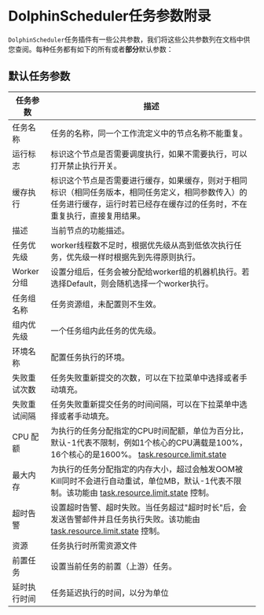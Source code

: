 # DolphinScheduler任务参数附录

`DolphinScheduler`任务插件有一些公共参数，我们将这些公共参数列在文档中供您查阅。每种任务都有如下的所有或者**部分**默认参数：

## 默认任务参数

| **任务参数** |                                                                **描述**                                                                |
|----------|--------------------------------------------------------------------------------------------------------------------------------------|
| 任务名称     | 任务的名称，同一个工作流定义中的节点名称不能重复。                                                                                                            |
| 运行标志     | 标识这个节点是否需要调度执行，如果不需要执行，可以打开禁止执行开关。                                                                                                   |
| 缓存执行     | 标识这个节点是否需要进行缓存，如果缓存，则对于相同标识（相同任务版本，相同任务定义，相同参数传入）的任务进行缓存，运行时若已经存在缓存过的任务时，不在重复执行，直接复用结果。                                              |
| 描述       | 当前节点的功能描述。                                                                                                                           |
| 任务优先级    | worker线程数不足时，根据优先级从高到低依次执行任务，优先级一样时根据先到先得原则执行。                                                                                       |
| Worker分组 | 设置分组后，任务会被分配给worker组的机器机执行。若选择Default，则会随机选择一个worker执行。                                                                              |
| 任务组名称    | 任务资源组，未配置则不生效。                                                                                                                       |
| 组内优先级    | 一个任务组内此任务的优先级。                                                                                                                       |
| 环境名称     | 配置任务执行的环境。                                                                                                                           |
| 失败重试次数   | 任务失败重新提交的次数，可以在下拉菜单中选择或者手动填充。                                                                                                        |
| 失败重试间隔   | 任务失败重新提交任务的时间间隔，可以在下拉菜单中选择或者手动填充。                                                                                                    |
| CPU 配额   | 为执行的任务分配指定的CPU时间配额，单位为百分比，默认-1代表不限制，例如1个核心的CPU满载是100%，16个核心的是1600%。 [task.resource.limit.state](../../architecture/configuration.md) |
| 最大内存     | 为执行的任务分配指定的内存大小，超过会触发OOM被Kill同时不会进行自动重试，单位MB，默认-1代表不限制。该功能由 [task.resource.limit.state](../../architecture/configuration.md) 控制。     |
| 超时告警     | 设置超时告警、超时失败。当任务超过"超时时长"后，会发送告警邮件并且任务执行失败。该功能由 [task.resource.limit.state](../../architecture/configuration.md) 控制。                   |
| 资源       | 任务执行时所需资源文件                                                                                                                          |
| 前置任务     | 设置当前任务的前置（上游）任务。                                                                                                                     |
| 延时执行时间   | 任务延迟执行的时间，以分为单位                                                                                                                      |

